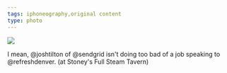 ```yaml
---
tags: iphoneography,original content
type: photo
---
```

<img src="http://25.media.tumblr.com/114d073a571ae58223d1eb8104df3894/tumblr_mxmghgKDY31rdkc0do1_1280.jpg" />

I mean, @joshtilton of @sendgrid isn't doing too bad of a job speaking to @refreshdenver.  (at Stoney's Full Steam Tavern)
